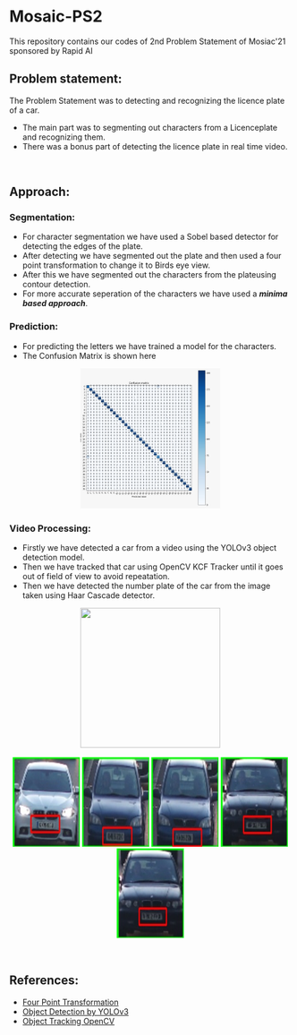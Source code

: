 # Mosaic-PS2

This repository contains our codes of 2nd Problem Statement of Mosiac'21 sponsored by Rapid AI
<br>

## Problem statement:
The Problem Statement was to detecting and recognizing the licence plate of a car. 
- The main part was to segmenting out characters from a Licenceplate and recognizing them.
- There was a bonus part of detecting the licence plate in real time video.
<br>

## Approach:
### Segmentation:
- For character segmentation we have used a Sobel based detector for detecting the edges of the plate.
- After detecting we have segmented out the plate and then used a four point transformation to change it to Birds eye view.
- After this we have segmented out the characters from the plateusing contour detection.
- For more accurate seperation of the characters we have used a **_minima based approach_**.

### Prediction:
- For predicting the letters we have trained a model for the characters.
- The Confusion Matrix is shown here
<p align="center">
    <img height="250" width="250" src="cm.jpeg">
</p>

### Video Processing:
- Firstly we have detected a car from a video using the YOLOv3 object detection model.
- Then we have tracked that car using OpenCV KCF Tracker until it goes out of field of view to avoid repeatation.
- Then we have detected the number plate of the car from the image taken using Haar Cascade detector.
<p align="center">
    <img height="250" width="250" src="tracking.gif">
</p>
<p align="center">
    <img height="160" width="120" src="6.jpg">
    <img height="160" width="120" src="12.jpg">
    <img height="160" width="120" src="13.jpg">
    <img height="160" width="120" src="14.jpg">
    <img height="160" width="120" src="15.jpg">
</p>
<br>

## References:
- [Four Point Transformation](https://www.pyimagesearch.com/2014/08/25/4-point-opencv-getperspective-transform-example/)
- [Object Detection by YOLOv3](https://towardsdatascience.com/object-detection-using-yolov3-and-opencv-19ee0792a420)
- [Object Tracking OpenCV](https://www.pyimagesearch.com/2018/07/30/opencv-object-tracking/)
